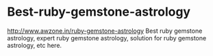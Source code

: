 # Best-ruby-gemstone-astrology
http://www.awzone.in/ruby-gemstone-astrology Best ruby gemstone astrology, expert  ruby gemstone astrology, solution for ruby gemstone astrology, etc here.
